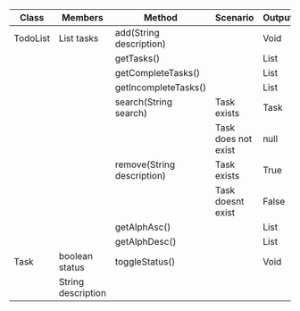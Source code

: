 | Class    | Members            | Method                     | Scenario            | Output     |
|----------|--------------------|----------------------------|---------------------|------------|
| TodoList | List<Task> tasks   | add(String description)    |                     | Void       |
|          |                    | getTasks()                 |                     | List<Task> |
|          |                    | getCompleteTasks()         |                     | List<Task> |
|          |                    | getIncompleteTasks()       |                     | List<Task> |
|          |                    | search(String search)      | Task exists         | Task       |
|          |                    |                            | Task does not exist | null       |
|          |                    | remove(String description) | Task exists         | True       |
|          |                    |                            | Task doesnt exist   | False      |
|          |                    | getAlphAsc()               |                     | List<Task> |
|          |                    | getAlphDesc()              |                     | List<Task> |
| Task     | boolean status     | toggleStatus()             |                     | Void       |
|          | String description |                            |                     |            |
